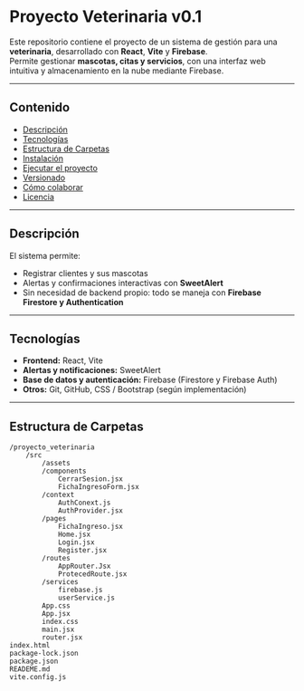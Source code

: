 
# Proyecto Veterinaria v0.1  
Este repositorio contiene el proyecto de un sistema de gestión para una **veterinaria**, desarrollado con **React**, **Vite** y **Firebase**.  
Permite gestionar **mascotas, citas y servicios**, con una interfaz web intuitiva y almacenamiento en la nube mediante Firebase.

---

## Contenido

- [Descripción](#descripción)
- [Tecnologías](#tecnologías)
- [Estructura de Carpetas](#estructura-de-carpetas)
- [Instalación](#instalación)
- [Ejecutar el proyecto](#ejecutar-el-proyecto)
- [Versionado](#versionado)
- [Cómo colaborar](#cómo-colaborar)
- [Licencia](#licencia)

---

## Descripción

El sistema permite:

- Registrar clientes y sus mascotas
- Alertas y confirmaciones interactivas con **SweetAlert**
- Sin necesidad de backend propio: todo se maneja con **Firebase Firestore y Authentication**

---

## Tecnologías

- **Frontend:** React, Vite  
- **Alertas y notificaciones:** SweetAlert  
- **Base de datos y autenticación:** Firebase (Firestore y Firebase Auth)  
- **Otros:** Git, GitHub, CSS / Bootstrap (según implementación)

---

## Estructura de Carpetas

```text
/proyecto_veterinaria
    /src
        /assets
        /components
            CerrarSesion.jsx
            FichaIngresoForm.jsx
        /context
            AuthConext.js
            AuthProvider.jsx
        /pages
            FichaIngreso.jsx
            Home.jsx
            Login.jsx
            Register.jsx
        /routes
            AppRouter.Jsx
            ProtecedRoute.jsx
        /services
            firebase.js
            userService.js
        App.css
        App.jsx
        index.css
        main.jsx
        router.jsx
index.html
package-lock.json
package.json
READEME.md
vite.config.js